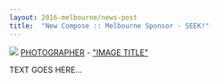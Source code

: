 ```yaml
---
layout: 2016-melbourne/news-post
title:  "New Compose :: Melbourne Sponsor - SEEK!"
---
```


<p class="attribution">
	<img src="images/" class="image fit" />
	<a href="">PHOTOGRAPHER</a> -
	<a href="">"IMAGE TITLE"</a>
</p>

TEXT GOES HERE...
